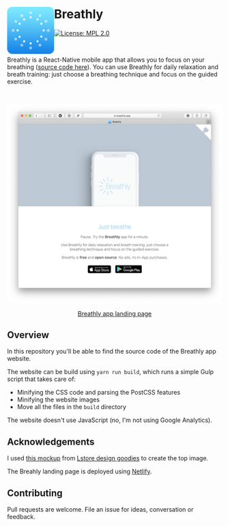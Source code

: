 &nbsp;

# Breathly <img src="./.github/icon-rounded.png" width="110" align="left">

[![License: MPL 2.0](https://img.shields.io/badge/License-MPL%202.0-brightgreen.svg)](https://opensource.org/licenses/MPL-2.0)

&nbsp;

Breathly is a React-Native mobile app that allows you to focus on your breathing ([source code here](https://github.com/mmazzarolo/breathly-app)).
You can use Breathly for daily relaxation and breath training: just choose a breathing technique and focus on the guided exercise.  

&nbsp;

<p align="center" margin-bottom="0">
  <a href="https://breathly.app">
    <img alt="Breathly" width="820" height="auto" src="./.github/screenshot.png">
  </a>
</p>

<p align="center" margin-bottom="0">
  <a href="https://breathly.app">Breathly app landing page</a>
</p>

## Overview

In this repository you'll be able to find the source code of the Breathly app website.

The website can be build using `yarn run build`, which runs a simple Gulp script that takes care of:

- Minifying the CSS code and parsing the PostCSS features
- Minifying the website images
- Move all the files in the `build` directory

The website doesn't use JavaScript (no, I'm not using Google Analytics).

## Acknowledgements

I used [this mockup](https://gumroad.com/l/edFPQ) from [Lstore design goodies](https://gumroad.com/lstore) to create the top image.  

The Breahly landing page is deployed using [Netlify](https://app.netlify.com).  

## Contributing

Pull requests are welcome. File an issue for ideas, conversation or feedback.
